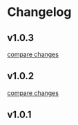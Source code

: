 # Changelog


## v1.0.3

[compare changes](https://github.com/HardoWare/nuxt-ui-pack/compare/v1.0.2...v1.0.3)

## v1.0.2

[compare changes](https://github.com/HardoWare/nuxt-ui-pack/compare/v1.0.1...v1.0.2)

## v1.0.1

